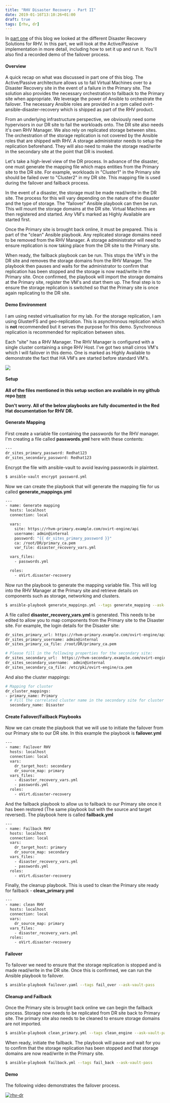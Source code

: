 ```yaml
---
title: "RHV Disaster Recovery - Part II"
date: 2019-01-16T13:10:26+01:00
draft: true
tags: [rhv, dr]
---
```


In [part one](https://cloudautomation2.pharriso.co.uk/post/rhv-dr-part1/) of this blog we looked at the different Disaster Recovery Solutions for RHV. In this part, we will look at the Active/Passive implementation in more detail, including how to set it up and run it. You'll also find a recorded demo of the failover process.

#### Overview

A quick recap on what was discussed in part one of this blog. The Active/Passive architecture allows us to fail Virtual Machines over to a Disaster Recovery site in the event of a failure in the Primary site. The solution also provides the necessary orchestration to failback to the Primary site when appropriate. We leverage the power of Ansible to orchestrate the failover. The necessary Ansible roles are provided in a rpm called ovirt-ansible-disaster-recovery which is shipped as part of the RHV product. 

From an underlying infrastructure perspective, we obviously need some hypervisors in our DR site to fail the workloads onto. The DR site also needs it's own RHV Manager. We also rely on replicated storage between sites. The orchestration of the storage replication is not covered by the Ansible roles that are shipped with RHV. A storage administrator needs to setup the replication beforehand. They will also need to make the storage read/write in the secondary site at the point that DR is invoked. 

Let's take a high-level view of the DR process. In advance of the disaster, one must generate the mapping file which maps entities from the Primary site to the DR site. For example, workloads in "Cluster1" in the Primary site should be failed over to "Cluster2" in my DR site. This mapping file is used during the failover and failback process.

In the event of a disaster, the storage must be made read/write in the DR site. The process for this will vary depending on the nature of the disaster and the type of storage. The "failover" Ansible playbook can then be run. This will mount the storage domains at the DR site. Virtual Machines are then registered and started. Any VM's marked as Highly Available are started first. 

Once the Primary site is brought back online, it must be prepared. This is part of the "clean" Ansible playbook. Any replicated storage domains need to be removed from the RHV Manager. A storage administrator will need to ensure replication is now taking place from the DR site to the Primary site. 

When ready, the failback playbook can be run. This stops the VM's in the DR site and removes the storage domains from the RHV Manager. The playbook then pauses and waits for the administrator to confirm that replication has been stopped and the storage is now read/write in the Primary site. Once confirmed, the playbook will import the storage domains at the Primary site, register the VM's and start them up. The final step is to ensure the storage replication is switched so that the Primary site is once again replicating to the DR site.

#### Demo Environment

I am using nested virtualisation for my lab. For the storage replication, I am using GlusterFS and geo-replication. This is asynchronous replication which is **not** recommended but it serves the purpose for this demo. Synchronous replication is recommended for replication between sites.

Each "site" has a RHV Manager. The RHV Manager is configured with a single cluster containing a singe RHV Host. I've got two small cirros VM's which I will failover in this demo. One is marked as Highly Available to demonstrate the fact that HA VM's are started before standard VM's.

![](/images/RHV-DR-Active-Passive-Lab.png)


#### Setup

**All of the files mentioned in this setup section are available in my github repo [here](https://github.com/pharriso/rhv-dr)**

**Don't worry. All of the below playbooks are fully documented in the Red Hat documentation for RHV DR.**

#### Generate Mapping

First create a variable file containing the passwords for the RHV manager. I'm creating a file called **passwords.yml** here with these contents:

```bash
---
dr_sites_primary_password: Redhat123
dr_sites_secondary_password: Redhat123
```

Encrypt the file with ansible-vault to avoid leaving passwords in plaintext.

```bash
$ ansible-vault encrypt password.yml
```

Now we can create the playbook that will generate the mapping file for us called **generate_mappings.yml**

```bash
---
- name: Generate mapping
  hosts: localhost
  connection: local

  vars:
    site: https://rhvm-primary.example.com/ovirt-engine/api
    username: admin@internal
    password: "{{ dr_sites_primary_password }}"
    ca: /root/DR/primary_ca.pem
    var_file: disaster_recovery_vars.yml

  vars_files:
    - passwords.yml

  roles:
    - oVirt.disaster-recovery
```

Now run the playbook to generate the mapping variable file. This will log into the RHV Manager at the Primary site and retrieve details on components such as storage, networking and clusters.

```bash
$ ansible-playbook generate_mappings.yml --tags generate_mapping --ask-vault-pass
```

A file called **disaster_recovery_vars.yml** is generated. This needs to be edited to allow you to map components from the Primary site to the Disaster site. For example, the login details for the Disaster site:

```bash
dr_sites_primary_url: https://rhvm-primary.example.com/ovirt-engine/api
dr_sites_primary_username: admin@internal
dr_sites_primary_ca_file: /root/DR/primary_ca.pem

# Please fill in the following properties for the secondary site:
dr_sites_secondary_url:  https://rhvm-secondary.example.com/ovirt-engine/api
dr_sites_secondary_username:  admin@internal
dr_sites_secondary_ca_file: /etc/pki/ovirt-engine/ca.pem
```

And also the cluster mappings:

```bash
# Mapping for cluster
dr_cluster_mappings:
- primary_name: Primary
  # Fill the correlated cluster name in the secondary site for cluster 'Primary'
  secondary_name: Disaster
```

#### Create Failover/Failback Playbooks

Now we can create the playbook that we will use to initiate the failover from our Primary site to our DR site. In this example the playbook is **failover.yml**

```bash
---
- name: Failover RHV
  hosts: localhost
  connection: local
  vars:
    dr_target_host: secondary
    dr_source_map: primary
  vars_files:
    - disaster_recovery_vars.yml
    - passwords.yml
  roles:
    - oVirt.disaster-recovery
```

And the failback playbook to allow us to failback to our Primary site once it has been restored (The same playbook but with the source and target reversed). The playbook here is called **failback.yml**

```bash
---
- name: Failback RHV
  hosts: localhost
  connection: local
  vars:
    dr_target_host: primary
    dr_source_map: secondary
  vars_files:
    - disaster_recovery_vars.yml
    - passwords.yml
  roles:
    - oVirt.disaster-recovery
```

Finally, the cleanup playbook. This is used to clean the Primary site ready for failback - **clean_primary.yml**

```bash
---
- name: clean RHV
  hosts: localhost
  connection: local
  vars:
    dr_source_map: primary
  vars_files:
    - disaster_recovery_vars.yml
  roles:
    - oVirt.disaster-recovery
```

#### Failover

To failover we need to ensure that the storage replication is stopped and is made read/write in the DR site. Once this is confirmed, we can run the Ansible playbook to failover.

```bash
$ ansible-playbook failover.yaml --tags fail_over --ask-vault-pass
```

#### Cleanup and Failback

Once the Primary site is brought back online we can begin the failback process. Storage now needs to be replicated from DR site back to Primary site. The primary site also needs to be cleaned to ensure storage domains are not imported.

```bash
$ ansible-playbook clean_primary.yml --tags clean_engine --ask-vault-pass
```

When ready, initiate the failback. The playbook will pause and wait for you to confirm that the storage replication has been stopped and that storage domains are now read/write in the Primary site.

```bash
$ ansible-playbook failback.yml --tags fail_back --ask-vault-pass
```


#### Demo

The following video demonstrates the failover process.

[![rhv-dr](/images/rhv-dr-video.png)](http://www.youtube.com/watch?v=OC66G7_y8Vo)

